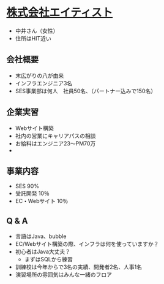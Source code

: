# [株式会社エイティスト](https://eightist.jp/)

- 中井さん（女性）
- 住所はHIT近い

## 会社概要

- 末広がりの八が由来
- インフラエンジニア3名
- SES事業部は何人　社員50名、（パートナー込みで150名）

## 企業実習

- Webサイト構築
- 社内の営業にキャリアパスの相談
- お給料はエンジニア23～PM70万
- 

## 事業内容

- SES 90%
- 受託開発 10％
- EC・Webサイト 10％

## Q & A
- 言語はJava、bubble
- EC/Webサイト構築の際、インフラは何を使っていますか？
- 初心者はJava大丈夫？
  - まずはSQLから練習
- 訓練校は今年からで3名の実績、開発者2名、人事1名
- 演習場所の雰囲気はみんな一緒のフロア
